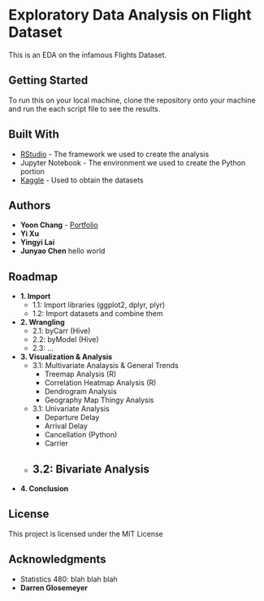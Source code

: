 # Exploratory Data Analysis on Flight Dataset

This is an EDA on the infamous Flights Dataset.

## Getting Started

To run this on your local machine, clone the repository onto your machine and run the each script file to see the results.

## Built With

- [RStudio](https://www.rstudio.com/) - The framework we used to create the analysis
- Jupyter Notebook - The environment we used to create the Python portion
- [Kaggle](https://kaggle.com/) - Used to obtain the datasets

## Authors

- **Yoon Chang** - [Portfolio](https://yooniverse.me/)
- **Yi Xu**
- **Yingyi Lai**
- **Junyao Chen**  hello world

## Roadmap

- **1. Import**
  - 1.1: Import libraries (ggplot2, dplyr, plyr)
  - 1.2: Import datasets and combine them
- **2. Wrangling**
  - 2.1: byCarr (Hive)
  - 2.2: byModel (Hive)
  - 2.3: ...
- **3. Visualization & Analysis**
  - 3.1: Multivariate Analaysis & General Trends
    - Treemap Analysis (R)
    - Correlation Heatmap Analysis (R)
    - Dendrogram Analysis
    - Geography Map Thingy Analysis
  - 3.1: Univariate Analysis
    - Departure Delay
    - Arrival Delay
    - Cancellation (Python)
    - Carrier
  - 3.2: Bivariate Analysis
    - 
- **4. Conclusion**

## License

This project is licensed under the MIT License

## Acknowledgments

- Statistics 480: blah blah blah
- **Darren Glosemeyer**